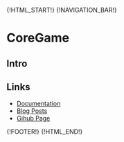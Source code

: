 {!HTML_START!}
{!NAVIGATION_BAR!}

# CoreGame

## Intro 

## Links

* [Documentation](./doxygen/index.html)
* [Blog Posts](./posts/)
* [Gihub Page](https://www.github.com/AmazingCow-Game-Core/CoreGame/)


{!FOOTER!}
{!HTML_END!}
